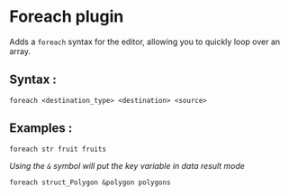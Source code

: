 # Foreach plugin
Adds a `foreach` syntax for the editor, allowing you to quickly loop over an array.

## Syntax :
```
foreach <destination_type> <destination> <source>
```

## Examples :
```
foreach str fruit fruits
```

*Using the `&` symbol will put the key variable in data result mode*
```
foreach struct_Polygon &polygon polygons
```